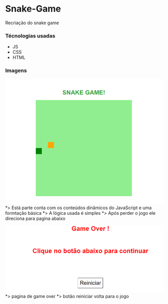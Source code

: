# Snake-Game
Recriação do snake game

### Técnologias usadas
* JS
* CSS
* HTML

### Imagens

![](snake.png)
*> Está parte conta com os conteúdos dinâmicos do JavaScript e uma formtação básica
*> A lógica usada é simples
*> Após perder o jogo ele direciona para pagina abaixo


![](perdeu.png)
*> pagina de game over
*> botão reiniciar volta para o jogo
